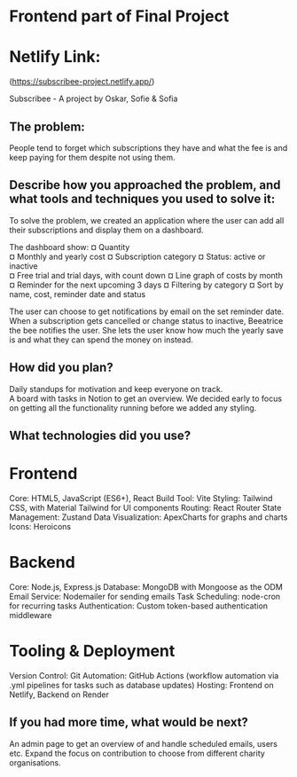 # Frontend part of Final Project

# Netlify Link:
(https://subscribee-project.netlify.app/)

Subscribee - A project by Oskar, Sofie & Sofia 

## The problem: 
People tend to forget which subscriptions they have and what the fee is and keep paying for them despite not using them.  

## Describe how you approached the problem, and what tools and techniques you used to solve it: 
To solve the problem, we created an application where the user can add all their subscriptions and display them on a dashboard. 

The dashboard show: 
¤ Quantity  
¤ Monthly and yearly cost 
¤ Subscription category 
¤ Status: active or inactive  
¤ Free trial and trial days, with count down
¤ Line graph of costs by month 
¤ Reminder for the next upcoming 3 days 
¤ Filtering by category 
¤ Sort by name, cost, reminder date and status 

The user can choose to get notifications by email on the set reminder date. 
When a subscription gets cancelled or change status to inactive, Beeatrice the bee notifies the user. 
She lets the user know how much the yearly save is and what they can spend the money on instead. 

## How did you plan? 
Daily standups for motivation and keep everyone on track.  
A board with tasks in Notion to get an overview. 
We decided early to focus on getting all the functionality running before we added any styling. 

## What technologies did you use? 
# Frontend
Core: HTML5, JavaScript (ES6+), React 
Build Tool: Vite 
Styling: Tailwind CSS, with Material Tailwind for UI components
Routing: React Router 
State Management: Zustand
Data Visualization: ApexCharts for graphs and charts
Icons: Heroicons 

# Backend 
Core: Node.js, Express.js 
Database: MongoDB with Mongoose as the ODM
Email Service: Nodemailer for sending emails
Task Scheduling: node-cron for recurring tasks
Authentication: Custom token-based authentication middleware

# Tooling & Deployment 
Version Control: Git 
Automation: GitHub Actions (workflow automation via .yml pipelines for tasks such as database updates) 
Hosting: Frontend on Netlify, Backend on Render 

## If you had more time, what would be next? 
An admin page to get an overview of and handle scheduled emails, users etc. 
Expand the focus on contribution to choose from different charity organisations.  